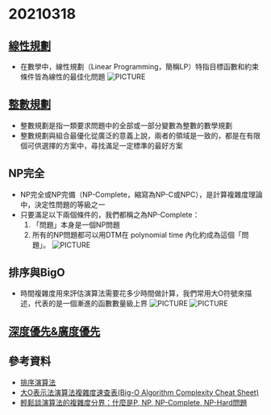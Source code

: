 # 20210318
## [線性規劃](https://zh.wikipedia.org/wiki/%E7%BA%BF%E6%80%A7%E8%A7%84%E5%88%92)
* 在數學中，線性規劃（Linear Programming，簡稱LP）特指目標函數和約束條件皆為線性的最佳化問題
![PICTURE](https://github.com/victor0520/ai109b/tree/main/note/bitmap/LinearProgramming.png)
## [整數規劃](https://wiki.mbalib.com/zh-tw/%E6%95%B4%E6%95%B0%E8%A7%84%E5%88%92)
* 整數規劃是指一類要求問題中的全部或一部分變數為整數的數學規劃
* 整數規劃與組合最優化從廣泛的意義上說，兩者的領域是一致的，都是在有限個可供選擇的方案中，尋找滿足一定標準的最好方案
## NP完全
* NP完全或NP完備（NP-Complete，縮寫為NP-C或NPC），是計算複雜度理論中，決定性問題的等級之一
* 只要滿足以下兩個條件的，我們都稱之為NP-Complete：
    1. 「問題」本身是一個NP問題
    2. 所有的NP問題都可以用DTM在 polynomial time 內化約成為這個「問題」。
![PICTURE](https://github.com/victor0520/ai109b/tree/main/note/bitmap/NP.png)
## 排序與BigO
* 時間複雜度用來評估演算法需要花多少時間做計算，我們常用大O符號來描述，代表的是一個漸進的函數數量級上界
![PICTURE](https://github.com/victor0520/ai109b/tree/main/note/bitmap/Bigo.png)
![PICTURE](https://github.com/victor0520/ai109b/tree/main/note/bitmap/Sorting_BigO.png)
## [深度優先&廣度優先](https://ithelp.ithome.com.tw/articles/10252429)

## 參考資料
* [排序演算法](https://zh.wikipedia.org/wiki/%E6%8E%92%E5%BA%8F%E7%AE%97%E6%B3%95)
* [大O表示法演算法複雜度速查表(Big-O Algorithm Complexity Cheat Sheet)](https://www.itread01.com/content/1542592387.html)
* [輕鬆談演算法的複雜度分界：什麼是P, NP, NP-Complete, NP-Hard問題](https://www.ycc.idv.tw/algorithm-complexity-theory.html)